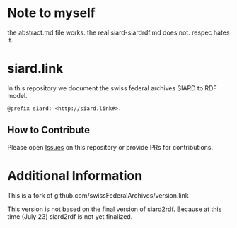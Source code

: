 # Note to myself

the abstract.md file works. the real siard-siardrdf.md does not. respec hates it.


# siard.link 

In this repository we document the swiss federal archives SIARD to RDF model.

`@prefix siard: <http://siard.link#>.`

## How to Contribute

Please open [Issues](https://github.com/bfh/siard-link/issues) on this repository or provide PRs for contributions.


# Additional Information

This is a fork of github.com/swissFederalArchives/version.link

This version is not based on the final version of siard2rdf. Because at this time (July 23) siard2rdf is not yet finalized.
